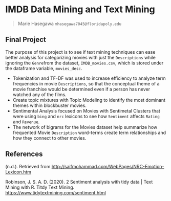# IMDB Data Mining and Text Mining 

> Marie Hasegawa `mhasegawa7045@floridapoly.edu`


## Final Project

The purpose of this project is to see if text mining techniques can ease better analysis for categorizing movies with just the `Descriptions` while ignoring the `Genre`from the dataset, `IMDB_movies.csv`, which is stored under the dataframe variable, `movies_desc`. 

- Tokenization and TF-DF was used to increase efficiency to analyze term frequencies in movie `Descriptions`, so that the conceptual theme of a movie franchise would be determined even if a person has never watched any of the films. 
- Create topic mixtures with Topic Modeling to identify the most dominant themes within blockbuster movies.
- Sentimental Analysis focused on Movies with Sentimetal Clusters that were using `bing` and `nrc` lexicons to see how `Sentiment` affects `Rating` and `Revenue`. 
- The network of bigrams for the Movies dataset help summarize how frequented Movie `Description` word-terms create term relationships and how they connect to other movies.

## References
(n.d.). Retrieved from http://saifmohammad.com/WebPages/NRC-Emotion-Lexicon.htm

Robinson, J. S. A. D. (2020). 2 Sentiment analysis with tidy data | Text Mining with R. Titdy Text Mining. https://www.tidytextmining.com/sentiment.html
